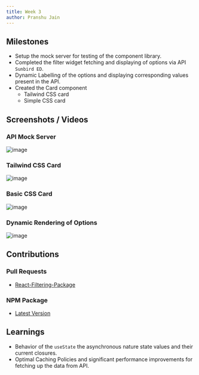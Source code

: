 ```yaml
---
title: Week 3
author: Pranshu Jain
---
```


## Milestones

- Setup the mock server for testing of the component library.
- Completed the filter widget fetching and displaying of options via API `Sunbird ED`.
- Dynamic Labelling of the options and displaying corresponding values present in the API.
- Created the Card component
  - Tailwind CSS card
  - Simple CSS card

## Screenshots / Videos

### API Mock Server

![image](https://github.com/Code4GovTech/c4gt-milestones/assets/86917304/ded1e0ea-9119-4604-9e56-917d137e3bc0)

### Tailwind CSS Card

![image](https://github.com/Code4GovTech/c4gt-milestones/assets/86917304/8af11afc-adf2-4fee-abb5-90be9b35ac8e)

### Basic CSS Card

![image](https://github.com/Code4GovTech/c4gt-milestones/assets/86917304/23b59a49-bb88-4136-a460-6bc9087d9562)

### Dynamic Rendering of Options

![image](https://github.com/Code4GovTech/c4gt-milestones/assets/86917304/1f6bac6a-4c1a-4aa2-96ce-b878299f45e3)

## Contributions

### Pull Requests

- [React-Filtering-Package](https://github.com/komalm/searchwidget/pull/1)

### NPM Package

- [Latest Version](https://www.npmjs.com/package/filtering-package)

## Learnings

- Behavior of the `useState` the asynchronous nature state values and their current closures.
- Optimal Caching Policies and significant performance improvements for fetching up the data from API.
